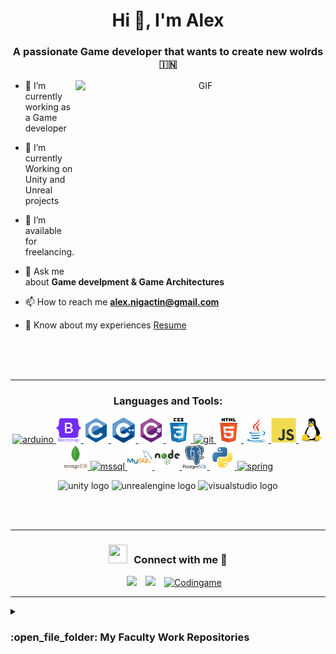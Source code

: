 <h1 align="center">Hi 👋, I'm Alex</a></h1>
<h3 align="center">A passionate Game developer that wants to create new wolrds &#127470;&#127475</h3>

<a target="_blank" align="center">
  <img align="right" top="500" height="300" width="400" alt="GIF" src="https://media.giphy.com/media/SWoSkN6DxTszqIKEqv/giphy.gif">
</a>

- 🔭 I’m currently working as a Game developer

- 🌱 I’m currently Working on Unity and Unreal projects

- 🤝 I’m available for freelancing.

- 💬 Ask me about **Game develpment & Game Architectures**

- 📫 How to reach me **alex.nigactin@gmail.com**

- 📄 Know about my experiences <a href="https://www.linkedin.com/in/alexniga/overlay/1635532775627/single-media-viewer?type=DOCUMENT&profileId=ACoAACl1pSoBf8DmVCwYvR_ly9WgId5GFkd91_U&lipi=urn%3Ali%3Apage%3Ad_flagship3_profile_view_base%3BQGZDl1yRT5iO9euRw2it6g%3D%3D" target="blank">Resume</a>
<br/>
<br/>
<br/><!-- LANGUAGES AND TOOLS -->
<hr>
<h3 align="center">Languages and Tools:</h3>
<p align="center"> 
  <a href="https://www.arduino.cc/" target="_blank"> <img src="https://cdn.worldvectorlogo.com/logos/arduino-1.svg" alt="arduino" width="40" height="40"/> </a> 
  <a href="https://getbootstrap.com" target="_blank"> <img src="https://raw.githubusercontent.com/devicons/devicon/master/icons/bootstrap/bootstrap-plain-wordmark.svg" alt="bootstrap" width="40" height="40"/> </a>
  <a href="https://www.cprogramming.com/" target="_blank"> <img src="https://raw.githubusercontent.com/devicons/devicon/master/icons/c/c-original.svg" alt="c" width="40" height="40"/> </a>
  <a href="https://www.w3schools.com/cpp/" target="_blank"> <img src="https://raw.githubusercontent.com/devicons/devicon/master/icons/cplusplus/cplusplus-original.svg" alt="cplusplus" width="40" height="40"/> </a>
  <a href="https://www.w3schools.com/cs/" target="_blank"> <img src="https://raw.githubusercontent.com/devicons/devicon/master/icons/csharp/csharp-original.svg" alt="csharp" width="40" height="40"/> </a> <a href="https://www.w3schools.com/css/" target="_blank"> <img src="https://raw.githubusercontent.com/devicons/devicon/master/icons/css3/css3-original-wordmark.svg" alt="css3" width="40" height="40"/> </a>
  <a href="https://git-scm.com/" target="_blank"> <img src="https://www.vectorlogo.zone/logos/git-scm/git-scm-icon.svg" alt="git" width="40" height="40"/> </a> 
  <a href="https://www.w3.org/html/" target="_blank"> <img src="https://raw.githubusercontent.com/devicons/devicon/master/icons/html5/html5-original-wordmark.svg" alt="html5" width="40" height="40"/> </a>
  <a href="https://www.java.com" target="_blank"> <img src="https://raw.githubusercontent.com/devicons/devicon/master/icons/java/java-original.svg" alt="java" width="40" height="40"/> </a>
  <a href="https://developer.mozilla.org/en-US/docs/Web/JavaScript" target="_blank"> <img src="https://raw.githubusercontent.com/devicons/devicon/master/icons/javascript/javascript-original.svg" alt="javascript" width="40" height="40"/> </a>
  <a href="https://www.linux.org/" target="_blank"> <img src="https://raw.githubusercontent.com/devicons/devicon/master/icons/linux/linux-original.svg" alt="linux" width="40" height="40"/> </a>
  <a href="https://www.mongodb.com/" target="_blank"> <img src="https://raw.githubusercontent.com/devicons/devicon/master/icons/mongodb/mongodb-original-wordmark.svg" alt="mongodb" width="40" height="40"/> </a>
  <a href="https://www.microsoft.com/en-us/sql-server" target="_blank"> <img src="https://www.svgrepo.com/show/303229/microsoft-sql-server-logo.svg" alt="mssql" width="40" height="40"/> </a> <a href="https://www.mysql.com/" target="_blank"> <img src="https://raw.githubusercontent.com/devicons/devicon/master/icons/mysql/mysql-original-wordmark.svg" alt="mysql" width="40" height="40"/> </a> 
    <a href="https://nodejs.org" target="_blank"> <img src="https://raw.githubusercontent.com/devicons/devicon/master/icons/nodejs/nodejs-original-wordmark.svg" alt="nodejs" width="40" height="40"/> </a> 
    <a href="https://www.postgresql.org" target="_blank"> <img src="https://raw.githubusercontent.com/devicons/devicon/master/icons/postgresql/postgresql-original-wordmark.svg" alt="postgresql" width="40" height="40"/> </a> 
    <a href="https://www.python.org" target="_blank"> <img src="https://raw.githubusercontent.com/devicons/devicon/master/icons/python/python-original.svg" alt="python" width="40" height="40"/> </a> 
    <a href="https://spring.io/" target="_blank"> <img src="https://www.vectorlogo.zone/logos/springio/springio-icon.svg" alt="spring" width="40" height="40"/> </a> 
</p>
<p align="center"> 
  <img src="https://cdn.jsdelivr.net/gh/devicons/devicon/icons/unity/unity-original.svg" height="50" alt="unity logo"  />
  <img src="https://cdn.jsdelivr.net/gh/devicons/devicon/icons/unrealengine/unrealengine-original.svg" height="50" alt="unrealengine logo"  />
  <img src="https://cdn.jsdelivr.net/gh/devicons/devicon/icons/visualstudio/visualstudio-original.svg" height="50" alt="visualstudio logo"  />
</p> 

<br/>
<br/>
<hr>
<h3 align="center" > <img src="https://media.giphy.com/media/iY8CRBdQXODJSCERIr/giphy.gif" width="30" height="30" style="margin-right: 10px;">Connect with me 🤝 </h3>

<p align="center">

 <div align="center"  class="icons-social" style="margin-left: 10px;">
        <a style="margin-left: 10px;"  target="_blank" href="https://www.linkedin.com/in/alexniga/">
			<img src="https://img.icons8.com/doodle/40/000000/linkedin--v2.png"></a>
        <a style="margin-left: 10px;" target="_blank" href="https://github.com/alexniga">
		<img src="https://img.icons8.com/doodle/40/000000/github--v1.png"></a>
   <a style="margin-left: 10px;" target="_blank" href="https://www.codingame.com/profile/73fafbf2356a04e7fadea53ca26ec6147960254">
		<img src="https://i.ibb.co/1MRppTC/codingame-1.png" alt="Codingame" width="100" height="50"></a>
      </div>
</p>
<hr>
<details><summary><h3> :open_file_folder: My Faculty Work Repositories </h3></summary>

----
	
<div>
  <p align="center">
	<a href="https://github.com/alexniga/ProiectJavaSpring">
      		<img src="https://github-readme-stats.vercel.app/api/pin/?username=alexniga&repo=ProiectJavaSpring&theme=tokyonight" alt="GitHub Stats" />
  </a>
  <a href="https://github.com/alexniga/IntroductionToRobotics">
      		<img src="https://github-readme-stats.vercel.app/api/pin/?username=alexniga&repo=IntroductionToRobotics&theme=tokyonight" alt="GitHub Stats" />
  </a>
  <a href="https://github.com/alexniga/DungenSlayer">
      		<img src="https://github-readme-stats.vercel.app/api/pin/?username=alexniga&repo=DungenSlayer&theme=tokyonight" alt="GitHub Stats" />
  </a>
  </p>
</div>
</details>

</br></br>
